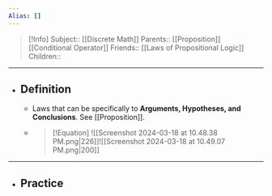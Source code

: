 ```yaml
---
Alias: []
---
```

> [!Info]
> Subject:: [[Discrete Math]]
> Parents:: [[Proposition]] [[Conditional Operator]]
> Friends:: [[Laws of Propositional Logic]]
> Children:: 
---
- ## Definition
	- Laws that can be specifically to **Arguments, Hypotheses, and Conclusions**. See [[Proposition]].
	- > [!Equation]
	  > ![[Screenshot 2024-03-18 at 10.48.38 PM.png|226]]![[Screenshot 2024-03-18 at 10.49.07 PM.png|200]]
---
- ## Practice